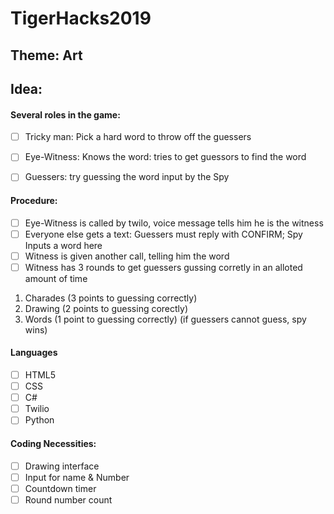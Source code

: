 # TigerHacks2019

## Theme: Art

## Idea: 
#### Several roles in the game:
  - [ ] Tricky man: Pick a hard word to throw off the guessers
  - [ ] Eye-Witness: Knows the word: tries to get guessors to find the word
  - [ ] Guessers: try guessing the word input by the Spy
  
  
#### Procedure:
 - [ ] Eye-Witness is called by twilo, voice message tells him he is the witness
 - [ ] Everyone else gets a text: Guessers must reply with CONFIRM; Spy Inputs a word here
 - [ ] Witness is given another call, telling him the word
 - [ ] Witness has 3 rounds to get guessers gussing corretly in an alloted amount of time
  1. Charades (3 points to guessing correctly)
  2. Drawing (2 points to guessing corectly)
  3. Words (1 point to guessing correctly) (if guessers cannot guess, spy wins)
  
 
#### Languages
- [ ] HTML5
- [ ] CSS
- [ ] C#
- [ ] Twilio
- [ ] Python

#### Coding Necessities: 
 - [ ] Drawing interface
 - [ ] Input for name & Number
 - [ ] Countdown timer
 - [ ] Round number count
